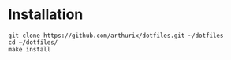 # Installation
```
git clone https://github.com/arthurix/dotfiles.git ~/dotfiles
cd ~/dotfiles/
make install
```
